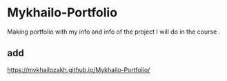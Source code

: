 # Mykhailo-Portfolio
Making portfolio with my info and info of the project I will do in the course .
## add
https://mykhailozakh.github.io/Mykhailo-Portfolio/